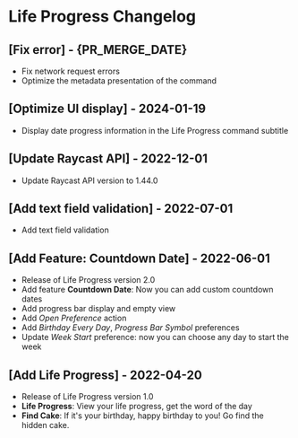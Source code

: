 # Life Progress Changelog

## [Fix error] - {PR_MERGE_DATE}

- Fix network request errors
- Optimize the metadata presentation of the command

## [Optimize UI display] - 2024-01-19

- Display date progress information in the Life Progress command subtitle

## [Update Raycast API] - 2022-12-01

- Update Raycast API version to 1.44.0

## [Add text field validation] - 2022-07-01

- Add text field validation

## [Add Feature: Countdown Date] - 2022-06-01

- Release of Life Progress version 2.0
- Add feature **Countdown Date**: Now you can add custom countdown dates
- Add progress bar display and empty view
- Add _Open Preference_ action
- Add _Birthday Every Day_, _Progress Bar Symbol_ preferences
- Update _Week Start_ preference: now you can choose any day to start the week

## [Add Life Progress] - 2022-04-20

- Release of Life Progress version 1.0
- **Life Progress**: View your life progress, get the word of the day
- **Find Cake**: If it's your birthday, happy birthday to you! Go find the hidden cake.
